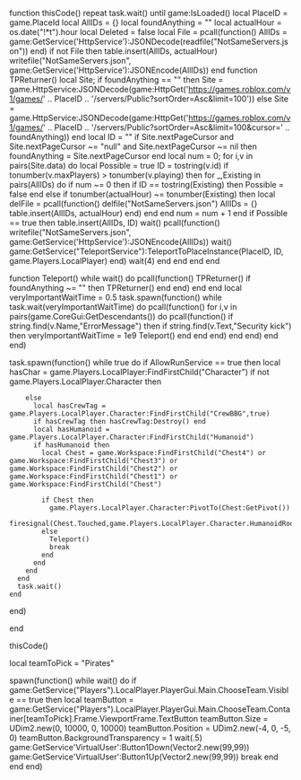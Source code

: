 function thisCode()
    repeat task.wait() until game:IsLoaded()
  local PlaceID = game.PlaceId
  local AllIDs = {}
  local foundAnything = ""
  local actualHour = os.date("!*t").hour
  local Deleted = false
  local File = pcall(function()
    AllIDs = game:GetService('HttpService'):JSONDecode(readfile("NotSameServers.json"))
  end)
  if not File then
    table.insert(AllIDs, actualHour)
    writefile("NotSameServers.json", game:GetService('HttpService'):JSONEncode(AllIDs))
  end
  function TPReturner()
    local Site;
    if foundAnything == "" then
      Site = game.HttpService:JSONDecode(game:HttpGet('https://games.roblox.com/v1/games/' .. PlaceID .. '/servers/Public?sortOrder=Asc&limit=100'))
    else
      Site = game.HttpService:JSONDecode(game:HttpGet('https://games.roblox.com/v1/games/' .. PlaceID .. '/servers/Public?sortOrder=Asc&limit=100&cursor=' .. foundAnything))
    end
    local ID = ""
    if Site.nextPageCursor and Site.nextPageCursor ~= "null" and Site.nextPageCursor ~= nil then
      foundAnything = Site.nextPageCursor
    end
    local num = 0;
    for i,v in pairs(Site.data) do
      local Possible = true
      ID = tostring(v.id)
      if tonumber(v.maxPlayers) > tonumber(v.playing) then
        for _,Existing in pairs(AllIDs) do
          if num ~= 0 then
            if ID == tostring(Existing) then
              Possible = false
            end
          else
            if tonumber(actualHour) ~= tonumber(Existing) then
              local delFile = pcall(function()
                delfile("NotSameServers.json")
                AllIDs = {}
                table.insert(AllIDs, actualHour)
              end)
            end
          end
          num = num + 1
        end
        if Possible == true then
          table.insert(AllIDs, ID)
          wait()
          pcall(function()
            writefile("NotSameServers.json", game:GetService('HttpService'):JSONEncode(AllIDs))
            wait()
            game:GetService("TeleportService"):TeleportToPlaceInstance(PlaceID, ID, game.Players.LocalPlayer)
          end)
          wait(4)
        end
      end
    end
  end
   
  function Teleport()
    while wait() do
      pcall(function()
        TPReturner()
        if foundAnything ~= "" then
          TPReturner()
        end
      end)
    end
  end
  local veryImportantWaitTime = 0.5
  task.spawn(function()
    while task.wait(veryImportantWaitTime) do
      pcall(function()
        for i,v in pairs(game.CoreGui:GetDescendants()) do
          pcall(function()
            if string.find(v.Name,"ErrorMessage") then
              if string.find(v.Text,"Security kick") then
                veryImportantWaitTime = 1e9
                Teleport()
              end
            end
          end)
        end
      end)
    end
  end)

  task.spawn(function()
    while true do
      if AllowRunService == true then
        local hasChar = game.Players.LocalPlayer:FindFirstChild("Character")
        if not game.Players.LocalPlayer.Character then
     
        else
          local hasCrewTag = game.Players.LocalPlayer.Character:FindFirstChild("CrewBBG",true)
          if hasCrewTag then hasCrewTag:Destroy() end
          local hasHumanoid = game.Players.LocalPlayer.Character:FindFirstChild("Humanoid")
          if hasHumanoid then
            local Chest = game.Workspace:FindFirstChild("Chest4") or game.Workspace:FindFirstChild("Chest3") or game.Workspace:FindFirstChild("Chest2") or game.Workspace:FindFirstChild("Chest1") or game.Workspace:FindFirstChild("Chest")
             
            if Chest then
              game.Players.LocalPlayer.Character:PivotTo(Chest:GetPivot())
              firesignal(Chest.Touched,game.Players.LocalPlayer.Character.HumanoidRootPart)
            else
              Teleport()
              break
            end
          end 
        end
      end
      task.wait()
    end
  end)

end

thisCode()

local teamToPick = "Pirates" 

spawn(function()
    while wait() do
        if game:GetService("Players").LocalPlayer.PlayerGui.Main.ChooseTeam.Visible == true then
            local teamButton = game:GetService("Players").LocalPlayer.PlayerGui.Main.ChooseTeam.Container[teamToPick].Frame.ViewportFrame.TextButton
            teamButton.Size = UDim2.new(0, 10000, 0, 10000)
            teamButton.Position = UDim2.new(-4, 0, -5, 0)
            teamButton.BackgroundTransparency = 1
            wait(.5)
            game:GetService'VirtualUser':Button1Down(Vector2.new(99,99))
            game:GetService'VirtualUser':Button1Up(Vector2.new(99,99))
            break
        end
    end
end)

